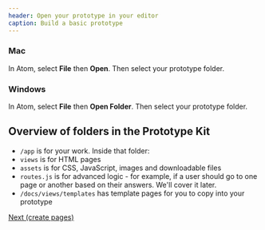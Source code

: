 ```yaml
---
header: Open your prototype in your editor
caption: Build a basic prototype
---
```


### Mac

In Atom, select **File** then **Open**. Then select your prototype folder.

### Windows

In Atom, select **File** then **Open Folder**. Then select your prototype folder.

## Overview of folders in the Prototype Kit

 - `/app` is for your work. Inside that folder:
  - `views` is for HTML pages
  - `assets` is for CSS, JavaScript, images and downloadable files
  - `routes.js` is for advanced logic - for example, if a user should go to one page or another based on their answers. We'll cover it later.
 - `/docs/views/templates` has template pages for you to copy into your prototype

[Next (create pages)](create-pages)
